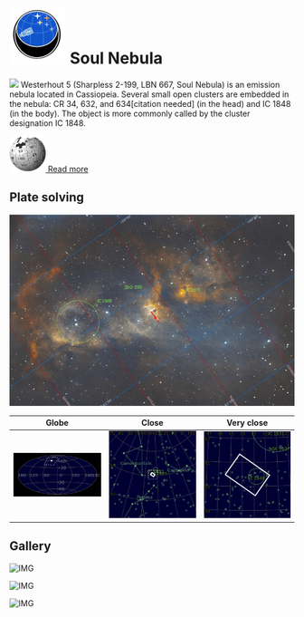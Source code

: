 # ![](..//Imaging//Common/pyl-tiny.png) Soul Nebula
![](..//Imaging//JPEG/Soul_Nebula+00+co.jpg)
Westerhout 5 (Sharpless 2-199, LBN 667, Soul Nebula) is an emission nebula located in Cassiopeia. Several small open clusters are embedded in the nebula: CR 34, 632, and 634[citation needed] (in the head) and IC 1848 (in the body). The object is more commonly called by the cluster designation IC 1848.

[![](..//Imaging//Common/Wikipedia.png) Read more](https://en.wikipedia.org/wiki/Westerhout_5)
## Plate solving 


![IMG](..//Imaging//HD/Soul_Nebula_Annotated.jpg)


| Globe | Close | Very close |
| ----- | ----- | ----- |
|![IMG](..//Imaging//HD/Soul_Nebula_Globe.jpg) |![IMG](..//Imaging//HD/Soul_Nebula_Close.jpg) |![IMG](..//Imaging//HD/Soul_Nebula_Closer.jpg) |

## Gallery
![IMG](..//Imaging//JPEG/Soul_Nebula+00+co.jpg) 

![IMG](..//Imaging//JPEG/Soul_Nebula+01+co.jpg) 

![IMG](..//Imaging//JPEG/Soul_Nebula+00+bg.jpg)
